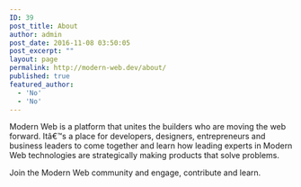 ```yaml
---
ID: 39
post_title: About
author: admin
post_date: 2016-11-08 03:50:05
post_excerpt: ""
layout: page
permalink: http://modern-web.dev/about/
published: true
featured_author:
  - 'No'
  - 'No'
---
```

Modern Web is a platform that unites the builders who are moving the web forward. Itâ€™s a place for developers, designers, entrepreneurs and business leaders to come together and learn how leading experts in Modern Web technologies are strategically making products that solve problems.


Join the Modern Web community and engage, contribute and learn.